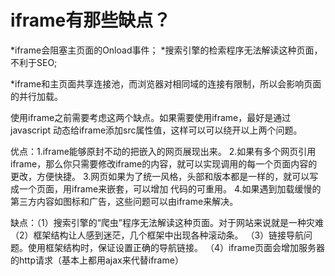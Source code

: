 # iframe有那些缺点？
*iframe会阻塞主页面的Onload事件；
*搜索引擎的检索程序无法解读这种页面，不利于SEO;

*iframe和主页面共享连接池，而浏览器对相同域的连接有限制，所以会影响页面的并行加载。

使用iframe之前需要考虑这两个缺点。如果需要使用iframe，最好是通过javascript
动态给iframe添加src属性值，这样可以可以绕开以上两个问题。

优点：1.iframe能够原封不动的把嵌入的网页展现出来。
2.如果有多个网页引用iframe，那么你只需要修改iframe的内容，就可以实现调用的每一个页面内容的 
更改，方便快捷。
3.网页如果为了统一风格，头部和版本都是一样的，就可以写成一个页面，用iframe来嵌套，可以增加 
代码的可重用。
4.如果遇到加载缓慢的第三方内容如图标和广告，这些问题可以由iframe来解决。

缺点：（1）搜索引擎的“爬虫”程序无法解读这种页面。对于网站来说就是一种灾难
（2）框架结构让人感到迷茫，几个框架中出现各种滚动条。
（3）链接导航问题。使用框架结构时，保证设置正确的导航链接。
（4）iframe页面会增加服务器的http请求（基本上都用ajax来代替iframe）